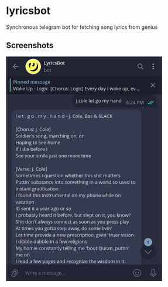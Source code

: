 # lyricsbot

Synchronous telegram bot for fetching song lyrics from genius

## Screenshots

![lyricsbot](./screenshots/example.png "lyricsbot")

